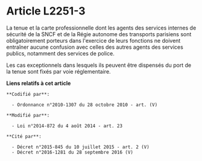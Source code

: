 # Article L2251-3

La tenue et la carte professionnelle dont les agents des services internes de sécurité de la SNCF et de la Régie autonome des
transports parisiens sont obligatoirement porteurs dans l'exercice de leurs fonctions ne doivent entraîner aucune confusion
avec celles des autres agents des services publics, notamment des services de police.

Les cas exceptionnels dans lesquels ils peuvent être dispensés du port de la tenue sont fixés par voie réglementaire.

**Liens relatifs à cet article**

	**Codifié par**:

	  - Ordonnance n°2010-1307 du 28 octobre 2010 - art. (V)

	**Modifié par**:

	  - Loi n°2014-872 du 4 août 2014 - art. 23

	**Cité par**:

	  - Décret n°2015-845 du 10 juillet 2015 - art. 2 (V)
	  - Décret n°2016-1281 du 28 septembre 2016 (V)
